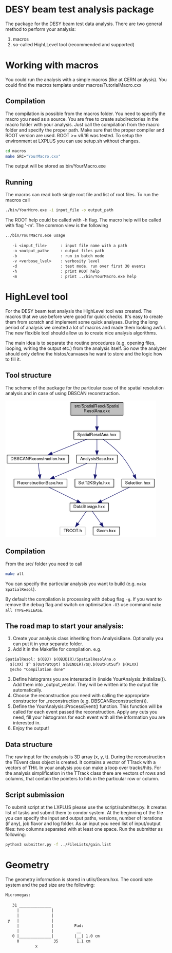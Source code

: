 # DESY beam test analysis package

The package for the DESY beam test data analysis. There are two general method to perform your analysis:
1. macros
2. so-called HighLLevel tool (recommended and supported)

# Working with macros
You could run the analysis with a simple macros (like at CERN analysis). You could find the macros template under macros/TutorialMacro.cxx

## Compilation
The compilation is possible from the macros folder. You need to specify the macro you need as a source. You are free to create subdirectories in the macro folder with your analysis. Just call the compilation from the macro folder and specify the proper path.
Make sure that the proper compiler and ROOT version are used. ROOT >= v6.16 was tested.
To setup the environment at LXPLUS you can use setup.sh without changes.
```bash
cd macros
make SRC="YourMacro.cxx"
```

The output will be stored as bin/YourMacro.exe

## Running
The macros can read both single root file and list of root files. To run the macros call
```bash
./bin/YourMcro.exe -i input_file -o output_path
```
The ROOT help could be called with -h flag. The macro help will be called with flag '-m'.
The common view is the following
```
../bin/YourMacro.exe usage

   -i <input_file>      : input file name with a path
   -o <output_path>     : output files path
   -b                   : run in batch mode
   -v <verbose_lvel>    : verbosity level
   -d                   : test mode. run over first 30 events
   -h                   : print ROOT help
   -m                   : print ../bin/YourMacro.exe help
```
# HighLevel tool
For the DESY beam test analysis the HighLevel tool was created. The macros that we use before were good for quick checks. It's easy to create them from scratch and implement some quick analyses. During the long period of analysis we created a lot of macros and made them looking awful. The new flexible tool should allow us to create nice analysis algorithms.

The main idea is to separate the routine procedures (e.g. opening files, looping, writing the output etc.) from the analysis itself. So now the analyzer should only define the histos/canvases he want to store and the logic how to fill it.

## Tool structure
The scheme of the package for the particular case of the spatial resolution analysis and in case of using DBSCAN reconstruction.

![Tool structure](doc/html/_spatial_resol_ana_8cxx__incl.png)

## Compilation
From the src/ folder you need to call
```bash
make all
```
You can specify the particular analysis you want to build (e.g. `make SpatialResol`).

By default the compilation is processing with debug flag `-g`. If you want to remove the debug flag and switch on optimisation `-O3` use command `make all TYPE=RELEASE`.

## The road map to start your analysis:
1. Create your analysis class inheriting from AnalysisBase. Optionally you can put it in your separate folder.
2. Add it in the Makefile for compilation. e.g.
```make
SpatialResol: $(OBJ) $(OBJDIR)/SpatialResolAna.o
  $(CXX) $^ $(OutPutOpt) $(BINDIR)/$@.$(OutPutSuf) $(RLXX)
  @echo "Compilation done"
```
3. Define histograms you are interested in (inside YourAnalysis::Initialize()). Add them into _output_vector. They will be written into the output file automatically.
4. Choose the reconstruction you need with calling the appropriate constructor for _reconstruction (e.g. DBSCANReconstruction()).
5. Define the YourAnalysis::ProcessEvent() function. This function will be called for each event passed the reconstruction. Apply any cuts you need, fill your histograms for each event with all the information you are interested in.
6. Enjoy the output!

## Data structure
The raw input for the analysis is 3D array (x, y, t). During the reconstruction the TEvent class object is created. It contains a vector of TTrack with a vectors of THit. In your analysis you can make a loop over tracks/hits. For the analysis simplification in the TTrack class there are vectors of rows and columns, that contain the pointers to hits in the particular row or column.

## Script submission
To submit script at the LXPLUS please use the script/submitter.py. It creates list of tasks and submit them to condor system. At the beginning of the file you can specify the input and output paths, versions, number of iterations (if any), job flavor and log folder. As an input you need list of input/output files: two columns separated with at least one space. Run the submitter as following:
```bash
python3 submitter.py -f ../FileLists/gain.list
```


# Geometry
The geometry information is stored in utils/Geom.hxx. The coordinate system and the pad size are the following:
```
Micromegas:

   31 ______________
     |              |
     |              |
 y   |              |
     |              |         Pad:
     |              |          __
   0 |______________|         |__| 1.0 cm
     0               35        1.1 cm
             x
```
